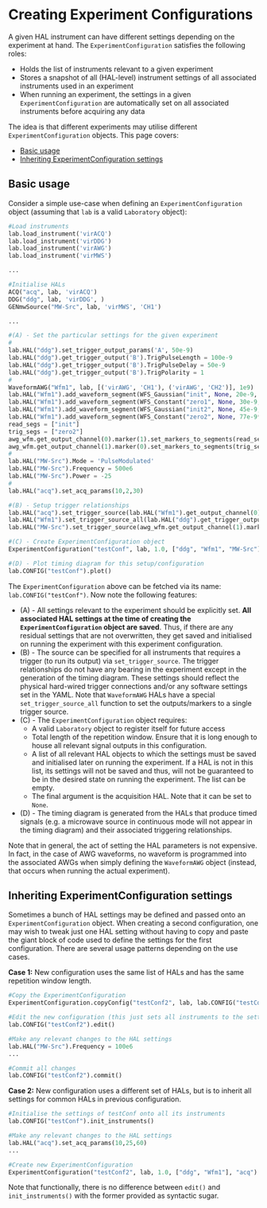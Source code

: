 # Creating Experiment Configurations

A given HAL instrument can have different settings depending on the experiment at hand. The `ExperimentConfiguration` satisfies the following roles:

- Holds the list of instruments relevant to a given experiment
- Stores a snapshot of all (HAL-level) instrument settings of all associated instruments used in an experiment
- When running an experiment, the settings in a given `ExperimentConfiguration` are automatically set on all associated instruments before acquiring any data

The idea is that different experiments may utilise different `ExperimentConfiguration` objects. This page covers:

- [Basic usage](#basic-usage)
- [Inheriting ExperimentConfiguration settings](#inheriting-experimentconfiguration-settings)

## Basic usage

Consider a simple use-case when defining an `ExperimentConfiguration` object (assuming that `lab` is a valid `Laboratory` object):

```python
#Load instruments
lab.load_instrument('virACQ')
lab.load_instrument('virDDG')
lab.load_instrument('virAWG')
lab.load_instrument('virMWS')

...

#Initialise HALs
ACQ("acq", lab, 'virACQ')
DDG("ddg", lab, 'virDDG', )
GENmwSource("MW-Src", lab, 'virMWS', 'CH1')

...

#(A) - Set the particular settings for the given experiment
#
lab.HAL("ddg").set_trigger_output_params('A', 50e-9)
lab.HAL("ddg").get_trigger_output('B').TrigPulseLength = 100e-9
lab.HAL("ddg").get_trigger_output('B').TrigPulseDelay = 50e-9
lab.HAL("ddg").get_trigger_output('B').TrigPolarity = 1
#
WaveformAWG("Wfm1", lab, [('virAWG', 'CH1'), ('virAWG', 'CH2')], 1e9)
lab.HAL("Wfm1").add_waveform_segment(WFS_Gaussian("init", None, 20e-9, 0.5-0.1*m))
lab.HAL("Wfm1").add_waveform_segment(WFS_Constant("zero1", None, 30e-9, 0.1*m))
lab.HAL("Wfm1").add_waveform_segment(WFS_Gaussian("init2", None, 45e-9, 0.5-0.1*m))
lab.HAL("Wfm1").add_waveform_segment(WFS_Constant("zero2", None, 77e-9*(m+1), 0.0))
read_segs = ["init"]
trig_segs = ["zero2"]
awg_wfm.get_output_channel(0).marker(1).set_markers_to_segments(read_segs)
awg_wfm.get_output_channel(1).marker(0).set_markers_to_segments(trig_segs)
#
lab.HAL("MW-Src").Mode = 'PulseModulated'
lab.HAL("MW-Src").Frequency = 500e6
lab.HAL("MW-Src").Power = -25
#
lab.HAL("acq").set_acq_params(10,2,30)

#(B) - Setup trigger relationships
lab.HAL("acq").set_trigger_source(lab.HAL("Wfm1").get_output_channel(0).marker(0))
lab.HAL("Wfm1").set_trigger_source_all(lab.HAL("ddg").get_trigger_output('A'))
lab.HAL("MW-Src").set_trigger_source(awg_wfm.get_output_channel(1).marker(0))

#(C) - Create ExperimentConfiguration object
ExperimentConfiguration("testConf", lab, 1.0, ["ddg", "Wfm1", "MW-Src"], "acq")

#(D) - Plot timing diagram for this setup/configuration
lab.CONFIG("testConf").plot()
```

The `ExperimentConfiguration` above can be fetched via its name: `lab.CONFIG("testConf")`. Now note the following features:
- (A) - All settings relevant to the experiment should be explicitly set. **All associated HAL settings at the time of creating the `ExperimentConfiguration` object are saved**. Thus, if there are any residual settings that are not overwritten, they get saved and initialised on running the experiment with this experiment configuration.
- (B) - The source can be specified for all instruments that requires a trigger (to run its output) via `set_trigger_source`. The trigger relationships do not have any bearing in the experiment except in the generation of the timing diagram. These settings should reflect the physical hard-wired trigger connections and/or any software settings set in the YAML. Note that `WaveformAWG` HALs have a special `set_trigger_source_all` function to set the outputs/markers to a single trigger source.
- (C) - The `ExperimentConfiguration` object requires:
    - A valid `Laboratory` object to register itself for future access
    - Total length of the repetition window. Ensure that it is long enough to house all relevant signal outputs in this configuration.
    - A list of all relevant HAL objects to which the settings must be saved and initialised later on running the experiment. If a HAL is not in this list, its settings will not be saved and thus, will not be guaranteed to be in the desired state on running the experiment. The list can be empty.
    - The final argument is the acquisition HAL. Note that it can be set to `None`.
- (D) - The timing diagram is generated from the HALs that produce timed signals (e.g. a microwave source in continuous mode will not appear in the timing diagram) and their associated triggering relationships.

Note that in general, the act of setting the HAL parameters is not expensive. In fact, in the case of AWG waveforms, no waveform is programmed into the associated AWGs when simply defining the `WaveformAWG` object (instead, that occurs when running the actual experiment).


## Inheriting ExperimentConfiguration settings

Sometimes a bunch of HAL settings may be defined and passed onto an `ExperimentConfiguration` object. When creating a second configuration, one may wish to tweak just one HAL setting without having to copy and paste the giant block of code used to define the settings for the first configuration. There are several usage patterns depending on the use cases.

**Case 1:** New configuration uses the same list of HALs and has the same repetition window length.
```python
#Copy the ExperimentConfiguration
ExperimentConfiguration.copyConfig("testConf2", lab, lab.CONFIG("testConf"))

#Edit the new configuration (this just sets all instruments to the settings prescribed by testConf2)
lab.CONFIG("testConf2").edit()

#Make any relevant changes to the HAL settings
lab.HAL("MW-Src").Frequency = 100e6
...

#Commit all changes
lab.CONFIG("testConf2").commit()
```

**Case 2:** New configuration uses a different set of HALs, but is to inherit all settings for common HALs in previous configuration.
```python
#Initialise the settings of testConf onto all its instruments
lab.CONFIG("testConf").init_instruments()

#Make any relevant changes to the HAL settings
lab.HAL("acq").set_acq_params(10,25,60)
...

#Create new ExperimentConfiguration
ExperimentConfiguration("testConf2", lab, 1.0, ["ddg", "Wfm1"], "acq")
```

Note that functionally, there is no difference between `edit()` and `init_instruments()` with the former provided as syntactic sugar.
